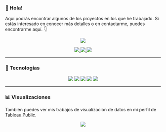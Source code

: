 ### 👋 Hola!

Aquí podrás encontrar algunos de los proyectos en los que he trabajado. Si estás interesado en conocer más detalles o en contactarme, puedes encontrarme aquí. 👇

<p align="center">
  <a href="https://cristiancampero.github.io">
    <img src="https://img.shields.io/badge/Portfolio_website-6a0bbd?style=for-the-badge&logoColor=white">
  </a>
</p>
<p align="center">
  <a href="https://www.linkedin.com/in/cristiancampero">
    <img src="https://img.shields.io/badge/LinkedIn-grey?style=for-the-badge&logo=linkedin&logoColor=white&labelColor=6a0bbd">
  </a>
  <a href="https://twitter.com/_ccampero">
    <img src="https://img.shields.io/badge/Twitter-grey?style=for-the-badge&logo=twitter&logoColor=white&labelColor=6a0bbd">
  </a>
  <a href="https://www.instagram.com/_cristiancampero">
    <img src="https://img.shields.io/badge/Instagram-grey?style=for-the-badge&logo=instagram&logoColor=white&labelColor=6a0bbd">
  </a> 
</p>

<p align="center">
  
</p>


---
### 🚀 Tecnologías 

<p align="center">
    <img src="https://img.shields.io/badge/Python-grey?style=for-the-badge&logo=python&logoColor=white&labelColor=6a0bbd">
    <img src="https://img.shields.io/badge/MySQL-grey?style=for-the-badge&logo=mysql&logoColor=white&labelColor=6a0bbd">
    <img src="https://img.shields.io/badge/Tableau-grey?style=for-the-badge&logo=Tableau&logoColor=white&labelColor=6a0bbd">
    <img src="https://img.shields.io/badge/Power_BI-grey?style=for-the-badge&logo=Power%20BI&logoColor=white&labelColor=6a0bbd">
    <img src="https://img.shields.io/badge/Excel-grey?style=for-the-badge&logo=microsoft-excel&logoColor=white&labelColor=6a0bbd">
</p>


---
### 📊  Visualizaciones
También puedes ver mis trabajos de visualización de datos en mi perfil de [Tableau Public](https://public.tableau.com/app/profile/cristiancampero).

<p align="center">
  <a href="https://public.tableau.com/app/profile/cristiancampero" target="_blank">
    <img src="https://img.shields.io/badge/Tableau-grey?style=for-the-badge&logo=Tableau&logoColor=white&labelColor=6a0bbd">
  </a>
</p>
